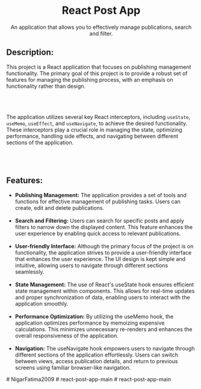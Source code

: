 <h1 align="center">React Post App</h1>

<p align="center">An application that allows you to effectively manage publications, search and filter.</p>

## Description:

This project is a React application that focuses on publishing management functionality. The primary goal of this project is to provide a robust set of features for managing the publishing process, with an emphasis on functionality rather than design.
<br><br>
<br><br>

The application utilizes several key React interceptors, including `useState`, `useMemo`, `useEffect`, and `useNavigate`, to achieve the desired functionality. These interceptors play a crucial role in managing the state, optimizing performance, handling side effects, and navigating between different sections of the application.
<br><br>
<br><br>
## Features:

- **Publishing Management:** The application provides a set of tools and functions for effective management of publishing tasks. Users can create, edit and delete publications.
<br><br>
- **Search and Filtering:** Users can search for specific posts and apply filters to narrow down the displayed content. This feature enhances the user experience by enabling quick access to relevant publications.
<br><br>
- **User-friendly Interface:** Although the primary focus of the project is on functionality, the application strives to provide a user-friendly interface that enhances the user experience. The UI design is kept simple and intuitive, allowing users to navigate through different sections seamlessly.
<br><br>
- **State Management:** The use of React's useState hook ensures efficient state management within components. This allows for real-time updates and proper synchronization of data, enabling users to interact with the application smoothly.
<br><br>
- **Performance Optimization:** By utilizing the useMemo hook, the application optimizes performance by memoizing expensive calculations. This minimizes unnecessary re-renders and enhances the overall responsiveness of the application.
<br><br>
- **Navigation:** The useNavigate hook empowers users to navigate through different sections of the application effortlessly. Users can switch between views, access publication details, and return to previous screens using familiar browser-like navigation.

#   N i g a r F a t i m a 2 0 0 9 
 
 #   r e a c t - p o s t - a p p - m a i n  
 #   r e a c t - p o s t - a p p - m a i n  
 